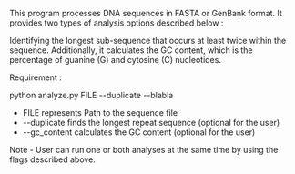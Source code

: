 This program processes DNA sequences in FASTA or GenBank format. It provides two types of analysis options described below :

Identifying the longest sub-sequence that occurs at least twice within the sequence. Additionally, it calculates the GC content, which is the percentage of guanine (G) and cytosine (C) nucleotides.

Requirement :

python analyze.py FILE --duplicate --blabla

*  FILE represents Path to the sequence file
*  --duplicate finds the longest repeat sequence (optional for the user)
*  --gc_content calculates the GC content (optional for the user)

Note - User can run one or both analyses at the same time by using the flags described above.
